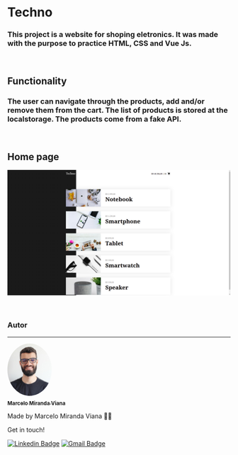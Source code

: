 # Techno

### This project is a website for shoping eletronics. It was made with the purpose to practice HTML, CSS and Vue Js.

&nbsp;

## Functionality
### The user can navigate through the products, add and/or remove them from the cart. The list of products is stored at the localstorage. The products come from a fake API.

&nbsp;

## Home page
![website](./techno/assets/site.png)

&nbsp;

### Autor
---

<a href="https://blog.rocketseat.com.br/author/thiago/">
 <img style="border-radius: 50%;" src="./techno/assets/marcelomirandaviana.jpg" width="100px;" alt=""/>
 <br />
 <sub><b>Marcelo Miranda Viana</b></sub></a> 


Made by Marcelo Miranda Viana 👋🏽 

Get in touch!

[![Linkedin Badge](https://img.shields.io/badge/-Marcelo-blue?style=flat-square&logo=Linkedin&logoColor=white&link=https://www.linkedin.com/in/marcelo-miranda-viana/)](https://www.linkedin.com/in/tgmarinho/) 
[![Gmail Badge](https://img.shields.io/badge/-marcelomirandaviana@gmail.com-c14438?style=flat-square&logo=Gmail&logoColor=white&link=mailto:marcelomirandaviana@gmail.com)](mailto:marcelomirandaviana@gmail.com)